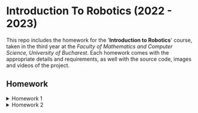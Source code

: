 # Introduction To Robotics (2022 - 2023)
This repo includes the homework for the '**Introduction to Robotics**' course, taken in the third year at the _Faculty of Mathematics and Computer Science, University of Bucharest_. Each homework comes with the appropriate details and requirements, as well with the source code, images and videos of the project.

## Homework

<details>
<summary> Homework 1 </summary>

### Description and requirements

The goal of the first homework was to control an RGB led with three different potentiometers, one for each
color (red, green and blue). The control is done digitally, by mapping the values given by the potentiometers
to RGB values, with the help of the Arduino Uno board.

![alt-image](./Homework1/SetupImages/TopView.jpeg)

![alt-image](./Homework1/SetupImages/SideView.jpeg)

Here you can find a demo:
https://youtu.be/HXSdGHb5iEo

</details>


<details>
<summary> Homework 2 </summary>
  
### Description and requirements
  
The goal of the second homework was to create a "traffic lights" setup for a crosswalk. There are 2 leds (green and red) for the pedestrians and 3 leds (green, yellow and red) for the cars. The prototype must run through all the 4 stages and simulate a real crosswalk.

  <details>
    <summary> <h3> States </h3> </summary>
    <p> *as written in the laboratory material* </p>
  <p> The system has the following states: <p>
    <ol>
  <li> State 1 (default, reinstated after state 4 ends): green light for cars,
  red light for people, no sounds. Duration: indefinite, changed by
    pressing the button. </li>
  <li> State 2 (initiated by counting down 8 seconds after a button press):
  the light should be yellow for cars, red for people and no sounds.
  Duration: 3 seconds. </li>
  <li> State 3 (initiated after state 2 ends): red for cars, green for people
  and a beeping sound from the buzzer at a constant interval. Duration:
  8 seconds. </li>
  <li> State 4 (initiated after state 3 ends): red for cars, blinking green
  for people and a beeping sound from the buzzer, at a constant interval,
  faster than the beeping in state 3. This state should last 4
  seconds. </li>
    </ol>
  </details>
  
![alt-image](./Homework2/SetupImages/TopView.jpeg)

![alt-image](./Homework2/SetupImages/SideView.jpeg)
  
  Here you can find a demo:
  -to be added soon
